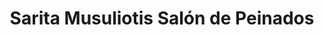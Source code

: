 ---
title: "Sarita Musuliotis Salón de Peinados"
url: /concordia/sarita-musuliotis-salon-de-peinados/
shop: peluquería
---